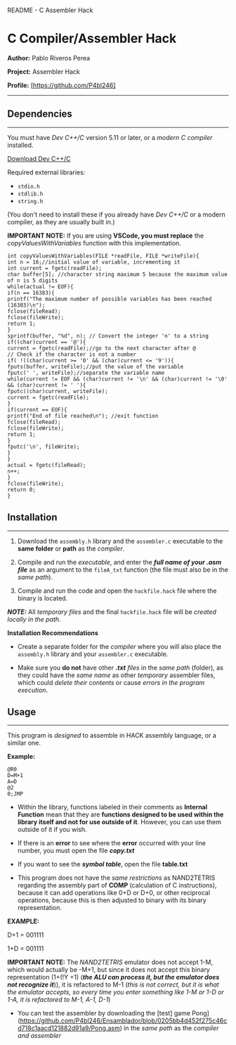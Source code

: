 README - C Assembler Hack
# C Compiler/Assembler Hack
**Author:** Pablo Riveros Perea

**Project:** Assembler Hack

**Profile:** [https://github.com/P4bl246]

------------------------------------------------------
## Dependencies

------------------------------------------------------
You must have *Dev C++/C* version 5.11 or later, or a *modern C compiler* installed.

[Download Dev C++/C](https://sourceforge.net/projects/orwelldevcpp/)

Required external libraries:
* `stdio.h`
* `stdlib.h`
* `string.h`

(You don't need to install these if you already have *Dev C++/C* or a modern compiler, as they are usually built in.)

**IMPORTANT NOTE:** If you are using **VSCode, you must replace** the *copyValuesWithVariables* function with this implementation.
~~~
int copyValuesWithVariables(FILE *readFile, FILE *writeFile){
int n = 16;//initial value of variable, incrementing it
int current = fgetc(readFile);
char buffer[5]; //character string maximum 5 because the maximum value of n is 5 digits
while(actual != EOF){
if(n == 16383){
printf("The maximum number of possible variables has been reached (16383)\n");
fclose(fileRead);
fclose(fileWrite);
return 1;
}
sprintf(buffer, "%d", n); // Convert the integer 'n' to a string
if((char)current == '@'){
current = fgetc(readFile);//go to the next character after @
// Check if the character is not a number
if( !((char)current >= '0' && (char)current <= '9')){
fputs(buffer, writeFile);//put the value of the variable
fputc(' ', writeFile);//separate the variable name
while(current != EOF && (char)current != '\n' && (char)current != '\0' && (char)current != ' '){
fputc((char)current, writeFile);
current = fgetc(readFile);
}
if(current == EOF){
printf("End of file reached\n"); //exit function
fclose(fileRead);
fclose(fileWrite);
return 1;
}
fputc('\n', fileWrite);
}
}
actual = fgetc(fileRead);
n++;
}
fclose(fileWrite);
return 0;
}
~~~

## Installation

-----------------------------------------------------
1. Download the `assembly.h` library and the `assembler.c` executable to the **same folder** or **path** as the *compiler*.

2. Compile and run the *executable*, and enter the ***full name of your .asm file*** as an argument to the `fileA_txt` function (the file must also be in the *same path*).

3. Compile and run the code and open the `hackfile.hack` file where the binary is located.

***NOTE:*** All *temporary files* and the final `hackfile.hack` file will be *created locally in the path*.

**Installation Recommendations**

* Create a separate folder for the *compiler* where you will also place the `assembly.h` library and your `assembler.c` executable.

* Make sure you **do not** have other ***.txt*** *files* in the *same path* (folder), as they could have the *same name* as other *temporary* assembler files, which could *delete their contents* or cause *errors in the program execution*.

## Usage

------------------------------------------------------
This program is *designed* to assemble in HACK assembly language, or a similar one.

**Example:**
~~~
@R0
D=M+1
A=D
@2
0;JMP
~~~

* Within the library, functions labeled in their comments as **Internal Function** mean that they are **functions designed to be used within the library itself and not for use outside of it**. However, you can use them outside of it if you wish.

* If there is an **error** to see where the **error** occurred with your line number, you must open the file ***copy.txt***

* If you want to see the ***symbol table***, open the file **table.txt**

* This program does not have the *same restrictions* as NAND2TETRIS regarding the assembly part of **COMP** (calculation of C instructions), because it can add operations like 0+D or D+0, or other reciprocal operations, because this is then adjusted to binary with its binary representation.

**EXAMPLE:**

D+1 = 001111

1+D = 001111

**IMPORTANT NOTE:** The *NAND2TETRIS* emulator does not accept 1-M, which would actually be -M+1, but since it does not accept this binary representation (1+(!Y +1) (***the ALU can process it, but the emulator does not recognize it***)), it is refactored to M-1 (*this is not correct, but it is what the emulator accepts, so every time you enter something like 1-M or 1-D or 1-A, it is refactored to M-1, A-1, D-1*)

* You can test the assembler by downloading the [test] game Pong](https://github.com/P4bl246/Ensamblador/blob/0205bb4d452f275c46cd718c1aacd121882d91a9/Pong.asm) in the *same path* as the *compiler and assembler*
